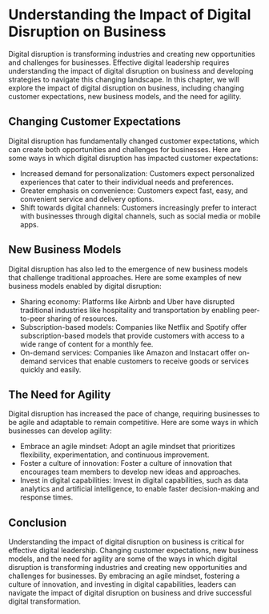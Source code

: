 Understanding the Impact of Digital Disruption on Business
====================================================================================================

Digital disruption is transforming industries and creating new opportunities and challenges for businesses. Effective digital leadership requires understanding the impact of digital disruption on business and developing strategies to navigate this changing landscape. In this chapter, we will explore the impact of digital disruption on business, including changing customer expectations, new business models, and the need for agility.

Changing Customer Expectations
------------------------------

Digital disruption has fundamentally changed customer expectations, which can create both opportunities and challenges for businesses. Here are some ways in which digital disruption has impacted customer expectations:

* Increased demand for personalization: Customers expect personalized experiences that cater to their individual needs and preferences.
* Greater emphasis on convenience: Customers expect fast, easy, and convenient service and delivery options.
* Shift towards digital channels: Customers increasingly prefer to interact with businesses through digital channels, such as social media or mobile apps.

New Business Models
-------------------

Digital disruption has also led to the emergence of new business models that challenge traditional approaches. Here are some examples of new business models enabled by digital disruption:

* Sharing economy: Platforms like Airbnb and Uber have disrupted traditional industries like hospitality and transportation by enabling peer-to-peer sharing of resources.
* Subscription-based models: Companies like Netflix and Spotify offer subscription-based models that provide customers with access to a wide range of content for a monthly fee.
* On-demand services: Companies like Amazon and Instacart offer on-demand services that enable customers to receive goods or services quickly and easily.

The Need for Agility
--------------------

Digital disruption has increased the pace of change, requiring businesses to be agile and adaptable to remain competitive. Here are some ways in which businesses can develop agility:

* Embrace an agile mindset: Adopt an agile mindset that prioritizes flexibility, experimentation, and continuous improvement.
* Foster a culture of innovation: Foster a culture of innovation that encourages team members to develop new ideas and approaches.
* Invest in digital capabilities: Invest in digital capabilities, such as data analytics and artificial intelligence, to enable faster decision-making and response times.

Conclusion
----------

Understanding the impact of digital disruption on business is critical for effective digital leadership. Changing customer expectations, new business models, and the need for agility are some of the ways in which digital disruption is transforming industries and creating new opportunities and challenges for businesses. By embracing an agile mindset, fostering a culture of innovation, and investing in digital capabilities, leaders can navigate the impact of digital disruption on business and drive successful digital transformation.
